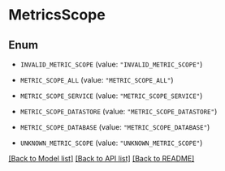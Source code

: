 # MetricsScope

## Enum


* `INVALID_METRIC_SCOPE` (value: `"INVALID_METRIC_SCOPE"`)

* `METRIC_SCOPE_ALL` (value: `"METRIC_SCOPE_ALL"`)

* `METRIC_SCOPE_SERVICE` (value: `"METRIC_SCOPE_SERVICE"`)

* `METRIC_SCOPE_DATASTORE` (value: `"METRIC_SCOPE_DATASTORE"`)

* `METRIC_SCOPE_DATABASE` (value: `"METRIC_SCOPE_DATABASE"`)

* `UNKNOWN_METRIC_SCOPE` (value: `"UNKNOWN_METRIC_SCOPE"`)


[[Back to Model list]](../README.md#documentation-for-models) [[Back to API list]](../README.md#documentation-for-api-endpoints) [[Back to README]](../README.md)


